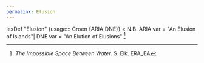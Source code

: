 ```yaml
---
permalink: Elusion
---
```

lexDef "Elusion" {usage::: Croen {ARIA|DNE}} < N.B. ARIA var = "An Elusion of Islands"| DNE var = "An Elution of Elusions" [^ElusionCroen] 

[^ElusionCroen]: *The Impossible Space Between Water.* S. Elk. ERA_EA
